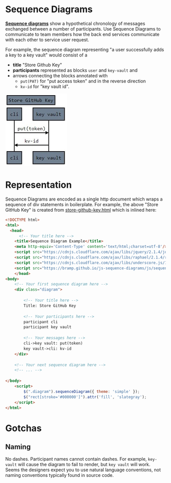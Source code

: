 # Sequence Diagrams

[**Sequence diagrams**](https://bramp.github.io/js-sequence-diagrams/?utm_source=cdnjs&utm_medium=cdnjs_link&utm_campaign=cdnjs_library) show a hypothetical chronology of messages exchanged between a number of participants. Use Sequence Diagrams to communicate to team members how the back end services communicate with each other to service user request. 

For example, the sequence diagram representing "a user successfully adds a key to a key vault" would consist of a 
 * **title** "Store Github Key"
 * **participants** represented as blocks `user` and `key-vault` and
 * arrows connecting the blocks annotated with 
    * `put(PAT)` for "put access token" and in the reverse direction
    * `kv-id` for "key vault id".

![Image](./media/save-github-key.jpg)

# Representation

Sequence Diagrams are encoded as a single http document which wraps a sequence of div statements in boilerplate. For example, the above "Store GitHub Key" is created from [store-github-key.html](./store-github-key.html) which is inlined here:

```html
<!DOCTYPE html>
<html>
  <head>
      <!-- Your title here -->
    <title>Sequence Diagram Example</title>
    <meta http-equiv='Content-Type' content='text/html;charset=utf-8'/>
    <script src="https://cdnjs.cloudflare.com/ajax/libs/jquery/2.1.4/jquery.js"></script>
    <script src="https://cdnjs.cloudflare.com/ajax/libs/raphael/2.1.4/raphael-min.js"></script>
    <script src="https://cdnjs.cloudflare.com/ajax/libs/underscore.js/1.8.3/underscore-min.js"></script>
    <script src="https://bramp.github.io/js-sequence-diagrams/js/sequence-diagram-min.js"></script>
    </head>
<body>
    <!-- Your first sequence diagram here -->
    <div class="diagram">

        <!-- Your title here -->
        Title: Store GitHub Key

        <!-- Your participants here -->
        participant cli
        participant key vault

        <!-- Your messages here -->
        cli->key vault: put(token)
        key vault->cli: kv-id
    </div>

    <!-- Your next sequence diagram here -->
    <!-- ... -->

</body>
    <script>
        $(".diagram").sequenceDiagram({ theme: 'simple' });
        $("rect[stroke='#000000']").attr('fill', 'slategray');
    </script>
</html>
```

# Gotchas

## Naming
No dashes. Participant names cannot contain dashes. For example, `key-vault` will cause the diagram to fail to render, but `key vault` will work. Seems the designers expect you to use natural language conventions, not naming conventions typically found in source code.